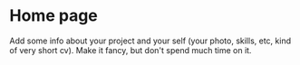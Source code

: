 # Home page

Add some info about your project and your self (your photo, skills, etc, kind of very short cv). Make it fancy, but don't spend much time on it.
